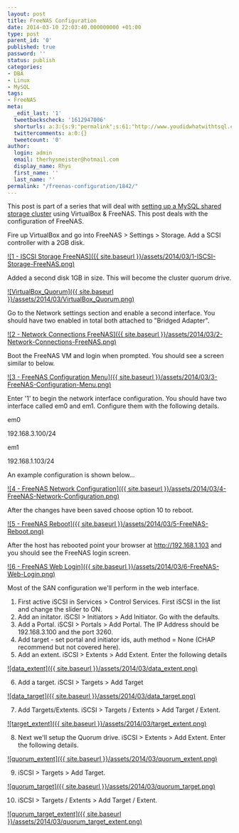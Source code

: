 ```yaml
---
layout: post
title: FreeNAS Configuration
date: 2014-03-10 22:03:40.000000000 +01:00
type: post
parent_id: '0'
published: true
password: ''
status: publish
categories:
- DBA
- Linux
- MySQL
tags:
- FreeNAS
meta:
  _edit_last: '1'
  tweetbackscheck: '1612947006'
  shorturls: a:3:{s:9:"permalink";s:61:"http://www.youdidwhatwithtsql.com/freenas-configuration/1842/";s:7:"tinyurl";s:26:"http://tinyurl.com/pj48kd3";s:4:"isgd";s:19:"http://is.gd/durwAB";}
  twittercomments: a:0:{}
  tweetcount: '0'
author:
  login: admin
  email: therhysmeister@hotmail.com
  display_name: Rhys
  first_name: ''
  last_name: ''
permalink: "/freenas-configuration/1842/"
---
```

This post is part of a series that will deal with [setting up a MySQL shared storage cluster](http://www.youdidwhatwithtsql.com/installing-configuring-mysql-sharedstorage-cluster/1790/ "MySQL Shared Storage Cluster") using VirtualBox & FreeNAS. This post deals with the configuration of FreeNAS.

Fire up VirtualBox and go into FreeNAS \> Settings \> Storage. Add a SCSI controller with a 2GB disk.

[![1 - ISCSI Storage FreeNAS]({{ site.baseurl }}/assets/2014/03/1-ISCSI-Storage-FreeNAS.png)](http://www.youdidwhatwithtsql.com/wp-content/uploads/2014/03/1-ISCSI-Storage-FreeNAS.png)

Added a second disk 1GB in size. This will become the cluster quorum drive.

[![VirtualBox_Quorum]({{ site.baseurl }}/assets/2014/03/VirtualBox_Quorum.png)](http://www.youdidwhatwithtsql.com/wp-content/uploads/2014/03/VirtualBox_Quorum.png)

Go to the Network settings section and enable a second interface. You should have two enabled in total both attached to "Bridged Adapter".

[![2 - Network Connections FreeNAS]({{ site.baseurl }}/assets/2014/03/2-Network-Connections-FreeNAS.png)](http://www.youdidwhatwithtsql.com/wp-content/uploads/2014/03/2-Network-Connections-FreeNAS.png)

Boot the FreeNAS VM and login when prompted. You should see a screen similar to below.

[![3 - FreeNAS Configuration Menu]({{ site.baseurl }}/assets/2014/03/3-FreeNAS-Configuration-Menu.png)](http://www.youdidwhatwithtsql.com/wp-content/uploads/2014/03/3-FreeNAS-Configuration-Menu.png)

Enter '1' to begin the network interface configuration. You should have two interface called em0 and em1. Configure them with the following details.

em0

192.168.3.100/24

em1

192.168.1.103/24

An example configuration is shown below...

[![4 - FreeNAS Network Configuration]({{ site.baseurl }}/assets/2014/03/4-FreeNAS-Network-Configuration.png)](http://www.youdidwhatwithtsql.com/wp-content/uploads/2014/03/4-FreeNAS-Network-Configuration.png)

After the changes have been saved choose option 10 to reboot.

[![5 - FreeNAS Reboot]({{ site.baseurl }}/assets/2014/03/5-FreeNAS-Reboot.png)](http://www.youdidwhatwithtsql.com/wp-content/uploads/2014/03/5-FreeNAS-Reboot.png)

After the host has rebooted point your browser at http://192.168.1.103 and you should see the FreeNAS login screen.

[![6 - FreeNAS Web Login]({{ site.baseurl }}/assets/2014/03/6-FreeNAS-Web-Login.png)](http://www.youdidwhatwithtsql.com/wp-content/uploads/2014/03/6-FreeNAS-Web-Login.png)

Most of the SAN configuration we'll perform in the web interface.

1. First active iSCSI in Services \> Control Services. First iSCSI in the list and change the slider to ON.
2. Add an initator. iSCSI \> Initiators \> Add Initiator. Go with the defaults.
3. Add a Portal. iSCSI \> Portals \> Add Portal. The IP Address should be 192.168.3.100 and the port 3260.
4. Add target - set portal and initiator ids, auth method = None (CHAP recommend but not covered here).
5. Add an extent. iSCSI \> Extents \> Add Extent. Enter the following details

[![data_extent]({{ site.baseurl }}/assets/2014/03/data_extent.png)](http://www.youdidwhatwithtsql.com/wp-content/uploads/2014/03/data_extent.png)

6. Add a target. iSCSI \> Targets \> Add Target

[![data_target]({{ site.baseurl }}/assets/2014/03/data_target.png)](http://www.youdidwhatwithtsql.com/wp-content/uploads/2014/03/data_target.png)

7. Add Targets/Extents. iSCSI \> Targets / Extents \> Add Target / Extent.

[![target_extent]({{ site.baseurl }}/assets/2014/03/target_extent.png)](http://www.youdidwhatwithtsql.com/wp-content/uploads/2014/03/target_extent.png)

8. Next we'll setup the Quorum drive. iSCSI \> Extents \> Add Extent. Enter the following details.

[![quorum_extent]({{ site.baseurl }}/assets/2014/03/quorum_extent.png)](http://www.youdidwhatwithtsql.com/wp-content/uploads/2014/03/quorum_extent.png)

9. iSCSI \> Targets \> Add Target.

[![quorum_target]({{ site.baseurl }}/assets/2014/03/quorum_target.png)](http://www.youdidwhatwithtsql.com/wp-content/uploads/2014/03/quorum_target.png)

10. iSCSI \> Targets / Extents \> Add Target / Extent.

[![quorum_target_extent]({{ site.baseurl }}/assets/2014/03/quorum_target_extent.png)](http://www.youdidwhatwithtsql.com/wp-content/uploads/2014/03/quorum_target_extent.png)

&nbsp;

